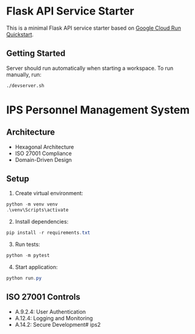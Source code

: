 # Flask API Service Starter

This is a minimal Flask API service starter based on [Google Cloud Run Quickstart](https://cloud.google.com/run/docs/quickstarts/build-and-deploy/deploy-python-service).

## Getting Started

Server should run automatically when starting a workspace. To run manually, run:
```sh
./devserver.sh
```

# IPS Personnel Management System

## Architecture
- Hexagonal Architecture
- ISO 27001 Compliance
- Domain-Driven Design

## Setup
1. Create virtual environment:
```powershell
python -m venv venv
.\venv\Scripts\activate
```

2. Install dependencies:
```powershell
pip install -r requirements.txt
```

3. Run tests:
```powershell
python -m pytest
```

4. Start application:
```powershell
python run.py
```

## ISO 27001 Controls
- A.9.2.4: User Authentication
- A.12.4: Logging and Monitoring
- A.14.2: Secure Development#   i p s 2  
 